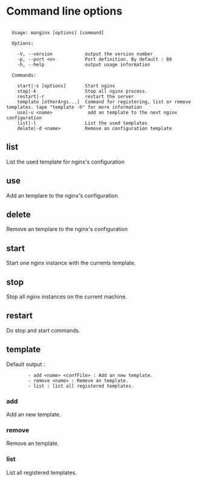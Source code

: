 # Command line options

```

  Usage: manginx [options] [command]

  Options:

    -V, --version            output the version number
    -p, --port <n>           Port definition. By default : 80 
    -h, --help               output usage information

  Commands:

    start|-s [options]       Start nginx
    stop|-k                  Stop all nginx process.
    restart|-r               restart the server
    template [otherArgs...]  Command for registering, list or remove templates. tape "template -h" for more information
    use|-u <name>             add an template to the next nginx configuration
    list|-l                  List the used templates
    delete|-d <name>         Remove an configuration template

```

## list

List the used template for nginx's configuration

## use 

Add an templare to the nginx's configuration

## delete 

Remove an templare to the nginx's configuration

## start

Start one nginx instance with the currents template.

  
## stop

Stop all nginx instances on the current machine.

## restart

Do stop and start commands.

## template

Default output :

```
        - add <name> <confFile> : Add an new template.
        - remove <name> : Remove an template.
        - list : list all registered templates.
```

### add 

Add an new template.

### remove 

Remove an template.

### list

List all registered templates.